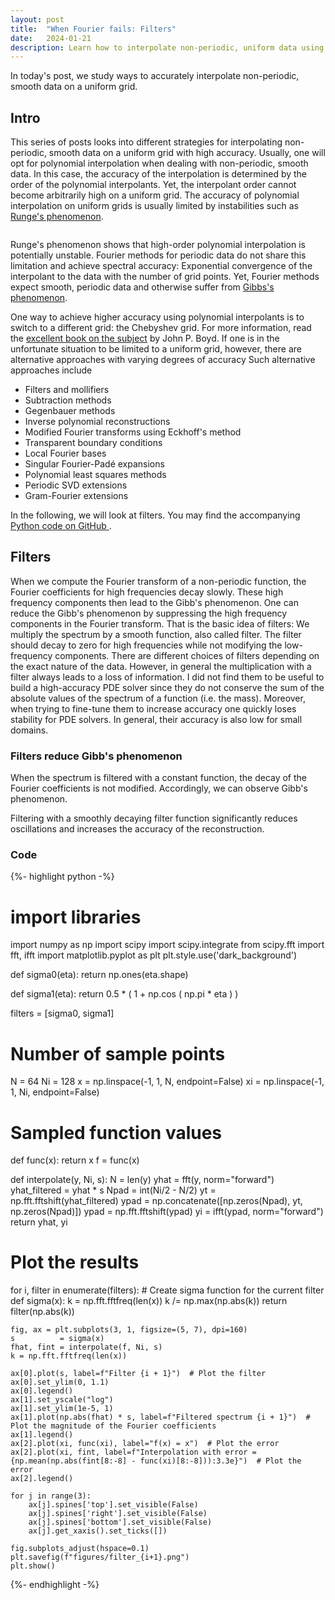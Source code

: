 ```yaml
---
layout: post
title:  "When Fourier fails: Filters"
date:   2024-01-21
description: Learn how to interpolate non-periodic, uniform data using filters!
---
```


<script src="https://cdn.mathjax.org/mathjax/latest/MathJax.js?config=TeX-AMS-MML_HTMLorMML" type="text/javascript"></script>

<p class="intro"><span class="dropcap">I</span>n today's post, we study ways to accurately interpolate non-periodic, smooth data on a uniform grid. </p>


## Intro
This series of posts looks into different strategies for interpolating non-periodic, smooth data on a uniform grid with high accuracy. Usually, one will opt for polynomial interpolation when dealing with non-periodic, smooth data. In this case, the accuracy of the interpolation is determined by the order of the polynomial interpolants. Yet, the interpolant order cannot become arbitrarily high on a uniform grid. The accuracy of polynomial interpolation on uniform grids is usually limited by instabilities such as [Runge's phenomenon][runge-wiki].

<img src="{{ site.baseurl }}/assets/img/nonperiodicinterpolation-python/runge.png" alt="">

Runge's phenomenon shows that high-order polynomial interpolation is potentially unstable. Fourier methods for periodic data do not share this limitation and achieve spectral accuracy: Exponential convergence of the interpolant to the data with the number of grid points. Yet, Fourier methods expect smooth, periodic data and otherwise suffer from [Gibbs's phenomenon][gibbs-wiki].

One way to achieve higher accuracy using polynomial interpolants is to switch to a different grid: the Chebyshev grid. For more information, read the [excellent book on the subject][boyd-cheby] by John P. Boyd. If one is in the unfortunate situation to be limited to a uniform grid, however, there are alternative approaches with varying degrees of accuracy
Such alternative approaches include
- Filters and mollifiers
- Subtraction methods
- Gegenbauer methods
- Inverse polynomial reconstructions
- Modified Fourier transforms using Eckhoff's method
- Transparent boundary conditions
- Local Fourier bases
- Singular Fourier-Padé expansions
- Polynomial least squares methods
- Periodic SVD extensions
- Gram-Fourier extensions

In the following, we will look at filters.  You may find the accompanying <a href="https://github.com/KunkelAlexander/when-fourier-fails-python"> Python code on GitHub </a>.


## Filters
When we compute the Fourier transform of a non-periodic function, the Fourier coefficients for high frequencies decay slowly. These high frequency components then lead to the Gibb's phenomenon. One can reduce the Gibb's phenomenon by suppressing the high frequency components in the Fourier transform. That is the basic idea of filters: We multiply the spectrum by a smooth function, also called filter. The filter should decay to zero for high frequencies while not modifying the low-frequency components. There are different choices of filters depending on the exact nature of the data. However, in general the multiplication with a filter always leads to a loss of information. I did not find them to be useful to build  a high-accuracy PDE solver since they do not conserve the sum of the absolute values of the spectrum of a function (i.e. the mass). Moreover, when trying to fine-tune them to increase accuracy one quickly loses stability for PDE solvers. In general, their accuracy is also low for small domains.

### Filters reduce Gibb's phenomenon

When the spectrum is filtered with a constant function, the decay of the Fourier coefficients is not modified. Accordingly, we can observe Gibb's phenomenon.
<img src="{{ site.baseurl }}/assets/img/nonperiodicinterpolation-python/filter_1.png" alt="">

Filtering with a smoothly decaying filter function significantly reduces oscillations and increases the accuracy of the reconstruction.
<img src="{{ site.baseurl }}/assets/img/nonperiodicinterpolation-python/filter_2.png" alt="">


### Code

{%- highlight python -%}
# import libraries
import numpy as np
import scipy
import scipy.integrate
from scipy.fft import fft, ifft
import matplotlib.pyplot as plt
plt.style.use('dark_background')

def sigma0(eta):
    return np.ones(eta.shape)

def sigma1(eta):
    return 0.5 * ( 1 + np.cos ( np.pi * eta ) )

filters = [sigma0, sigma1]

# Number of sample points
N  = 64
Ni = 128
x  = np.linspace(-1, 1, N,  endpoint=False)
xi = np.linspace(-1, 1, Ni, endpoint=False)

# Sampled function values
def func(x):
    return x
f = func(x)

def interpolate(y, Ni, s):
    N             = len(y)
    yhat          = fft(y, norm="forward")
    yhat_filtered = yhat * s
    Npad          = int(Ni/2 - N/2)
    yt            = np.fft.fftshift(yhat_filtered)
    ypad          = np.concatenate([np.zeros(Npad), yt, np.zeros(Npad)])
    ypad          = np.fft.fftshift(ypad)
    yi            = ifft(ypad, norm="forward")
    return yhat, yi

# Plot the results
for i, filter in enumerate(filters):
    # Create sigma function for the current filter
    def sigma(x):
        k = np.fft.fftfreq(len(x))
        k /= np.max(np.abs(k))
        return filter(np.abs(k))

    fig, ax = plt.subplots(3, 1, figsize=(5, 7), dpi=160)
    s          = sigma(x)
    fhat, fint = interpolate(f, Ni, s)
    k = np.fft.fftfreq(len(x))

    ax[0].plot(s, label=f"Filter {i + 1}")  # Plot the filter
    ax[0].set_ylim(0, 1.1)
    ax[0].legend()
    ax[1].set_yscale("log")
    ax[1].set_ylim(1e-5, 1)
    ax[1].plot(np.abs(fhat) * s, label=f"Filtered spectrum {i + 1}")  # Plot the magnitude of the Fourier coefficients
    ax[1].legend()
    ax[2].plot(xi, func(xi), label="f(x) = x")  # Plot the error
    ax[2].plot(xi, fint, label=f"Interpolation with error = {np.mean(np.abs(fint[8:-8] - func(xi)[8:-8])):3.3e}")  # Plot the error
    ax[2].legend()

    for j in range(3):
        ax[j].spines['top'].set_visible(False)
        ax[j].spines['right'].set_visible(False)
        ax[j].spines['bottom'].set_visible(False)
        ax[j].get_xaxis().set_ticks([])

    fig.subplots_adjust(hspace=0.1)
    plt.savefig(f"figures/filter_{i+1}.png")
    plt.show()
{%- endhighlight -%}




[runge-wiki]: https://en.wikipedia.org/wiki/Runge's_phenomenon
[gibbs-wiki]: https://en.wikipedia.org/wiki/Gibbs_phenomenon
[boyd-cheby]: https://depts.washington.edu/ph506/Boyd.pdf